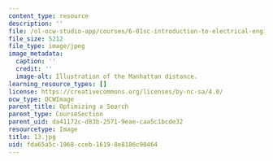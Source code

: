 ```yaml
---
content_type: resource
description: ''
file: /ol-ocw-studio-app/courses/6-01sc-introduction-to-electrical-engineering-and-computer-science-i-spring-2011/fda65a5c1968cceb16198e8186c90464_13.jpg
file_size: 5212
file_type: image/jpeg
image_metadata:
  caption: ''
  credit: ''
  image-alt: Illustration of the Manhattan distance.
learning_resource_types: []
license: https://creativecommons.org/licenses/by-nc-sa/4.0/
ocw_type: OCWImage
parent_title: Optimizing a Search
parent_type: CourseSection
parent_uid: da41172c-d83b-2571-9eae-caa5c1bcde32
resourcetype: Image
title: 13.jpg
uid: fda65a5c-1968-cceb-1619-8e8186c90464
---
```

